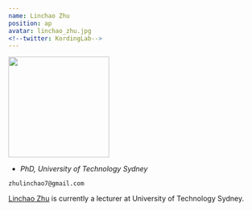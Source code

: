 ```yaml
---
name: Linchao Zhu
position: ap
avatar: linchao_zhu.jpg
<!--twitter: KordingLab-->
---
```


<img width="200" src="{{site.baseurl}}/images/people/{{page.avatar}}" data-action="zoom">

- _PhD, University of Technology Sydney_<br>
<!--- _Science coach. Collaborator. Transdisciplinary optimist._-->

<i class="fa fa-envelope-o"></i> `zhulinchao7@gmail.com`

[Linchao Zhu](http://ffmpbgrnn.github.io/)  is currently a lecturer at University of Technology Sydney.
